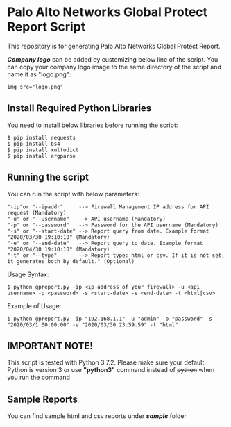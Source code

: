 # **Palo Alto Networks Global Protect Report Script**

This repository is for generating Palo Alto Networks Global Protect Report.  

***__Company logo__*** can be added by customizing below line of the script. You can copy your company logo image to the same directory of the script and name it as "logo.png":
```
img src="logo.png"
```
## Install Required Python Libraries
You need to install below libraries before running the script:  
```
$ pip install requests
$ pip install bs4
$ pip install xmltodict
$ pip install argparse
```
## Running the script
You can run the script with below parameters:
```
"-ip"or "--ipaddr"     --> Firewall Management IP address for API request (Mandatory)
"-u" or "--username"   --> API username (Mandatory)
"-p" or "--password"   --> Password for the API username (Mandatory)
"-s" or "--start-date" --> Report query from date. Example format "2020/03/30 19:10:10" (Mandatory)
"-e" or "--end-date"   --> Report query to date. Example format "2020/04/30 19:10:10" (Mandatory)
"-t" or "--type"       --> Report type: html or csv. If it is not set, it generates both by default." (Optional)
```
Usage Syntax:
```
$ python gpreport.py -ip <ip address of your firewall> -u <api username> -p <password> -s <start-date> -e <end-date> -t <html|csv>
 ```
 Example of Usage:
 ```
 $ python gpreport.py -ip "192.168.1.1" -u "admin" -p "password" -s "2020/03/1 00:00:00" -e "2020/03/30 23:59:59" -t "html"
 ```
 ## **IMPORTANT NOTE!**
This script is tested with Python 3.7.2. Please make sure your default Python is version 3 or use **__"python3"__** command instead of ~~python~~ when you run the command
 ## Sample Reports
 You can find sample html and csv reports under ***__sample__*** folder
